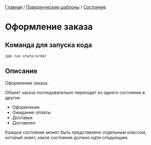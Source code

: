 [Главная](../../..) / [Поведенческие шаблоны](../..) / [Состояние](..)


# Оформление заказа

## Команда для запуска кода

```
npm run state:order
```

## Описание

Оформление заказа.

Объект заказа последовательно переходит из одного состояния в другое:

* Оформление
* Ожидание оплаты
* Доставка
* Доставлен

Каждое состояние может быть представлено отдельным классом, который знает, какое состояние должно идти следующим.
